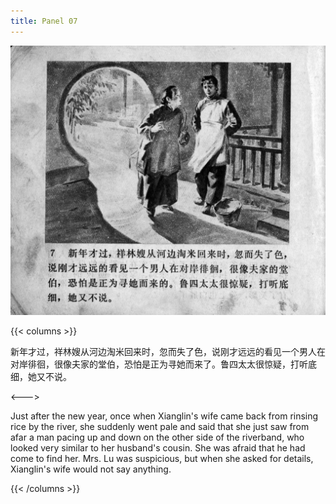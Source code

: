 ```yaml
---
title: Panel 07
---
```


![zhufu panel](./../../images/zhufu/seifert0772_zf_0012_007.jpg)

{{< columns >}}

新年才过，祥林嫂从河边淘米回来时，忽而失了色，说刚才远远的看见一个男人在对岸徘徊，很像夫家的堂伯，恐怕是正为寻她而来了。鲁四太太很惊疑，打听底细，她又不说。

<--->

Just after the new year, once when Xianglin's wife came back from rinsing rice by the river, she suddenly went pale and said that she just saw from afar a man pacing up and down on the other side of the riverband, who looked very similar to her husband's cousin. She was afraid that he had come to find her. Mrs. Lu was suspicious, but when she asked for details, Xianglin's wife would not say anything.

{{< /columns >}}